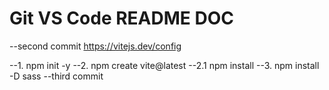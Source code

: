 # Git VS Code README DOC

--second commit
https://vitejs.dev/config

--1. npm init -y
--2. npm create vite@latest
--2.1 npm install
--3. npm install -D sass
--third commit
